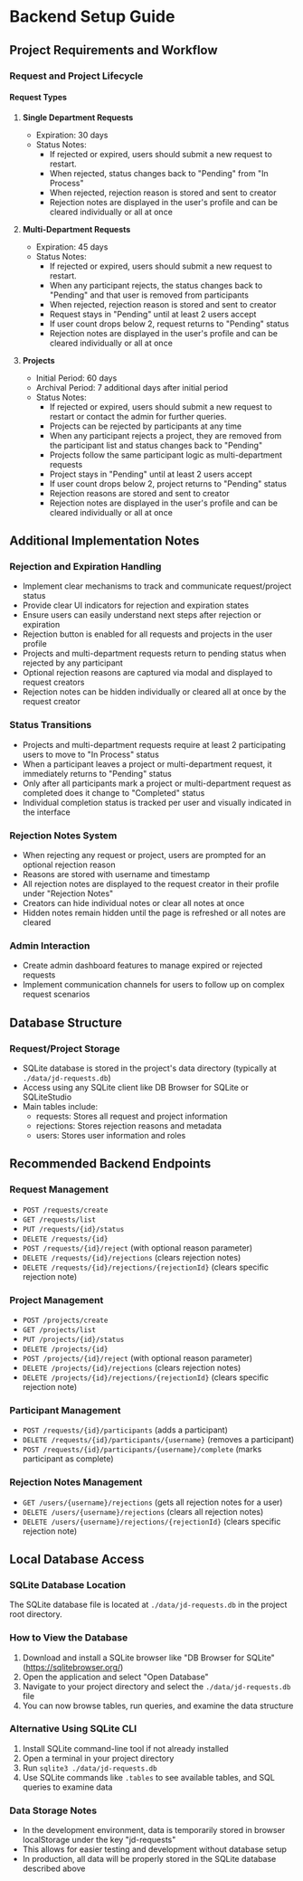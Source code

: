 
# Backend Setup Guide

## Project Requirements and Workflow

### Request and Project Lifecycle

#### Request Types
1. **Single Department Requests**
   - Expiration: 30 days
   - Status Notes: 
     - If rejected or expired, users should submit a new request to restart.
     - When rejected, status changes back to "Pending" from "In Process"
     - When rejected, rejection reason is stored and sent to creator
     - Rejection notes are displayed in the user's profile and can be cleared individually or all at once

2. **Multi-Department Requests**
   - Expiration: 45 days
   - Status Notes: 
     - If rejected or expired, users should submit a new request to restart.
     - When any participant rejects, the status changes back to "Pending" and that user is removed from participants
     - When rejected, rejection reason is stored and sent to creator
     - Request stays in "Pending" until at least 2 users accept
     - If user count drops below 2, request returns to "Pending" status
     - Rejection notes are displayed in the user's profile and can be cleared individually or all at once

3. **Projects**
   - Initial Period: 60 days
   - Archival Period: 7 additional days after initial period
   - Status Notes: 
     - If rejected or expired, users should submit a new request to restart or contact the admin for further queries.
     - Projects can be rejected by participants at any time
     - When any participant rejects a project, they are removed from the participant list and status changes back to "Pending"
     - Projects follow the same participant logic as multi-department requests
     - Project stays in "Pending" until at least 2 users accept
     - If user count drops below 2, project returns to "Pending" status
     - Rejection reasons are stored and sent to creator
     - Rejection notes are displayed in the user's profile and can be cleared individually or all at once

## Additional Implementation Notes

### Rejection and Expiration Handling
- Implement clear mechanisms to track and communicate request/project status
- Provide clear UI indicators for rejection and expiration states
- Ensure users can easily understand next steps after rejection or expiration
- Rejection button is enabled for all requests and projects in the user profile
- Projects and multi-department requests return to pending status when rejected by any participant
- Optional rejection reasons are captured via modal and displayed to request creators
- Rejection notes can be hidden individually or cleared all at once by the request creator

### Status Transitions
- Projects and multi-department requests require at least 2 participating users to move to "In Process" status
- When a participant leaves a project or multi-department request, it immediately returns to "Pending" status
- Only after all participants mark a project or multi-department request as completed does it change to "Completed" status
- Individual completion status is tracked per user and visually indicated in the interface

### Rejection Notes System
- When rejecting any request or project, users are prompted for an optional rejection reason
- Reasons are stored with username and timestamp
- All rejection notes are displayed to the request creator in their profile under "Rejection Notes"
- Creators can hide individual notes or clear all notes at once
- Hidden notes remain hidden until the page is refreshed or all notes are cleared

### Admin Interaction
- Create admin dashboard features to manage expired or rejected requests
- Implement communication channels for users to follow up on complex request scenarios

## Database Structure

### Request/Project Storage
- SQLite database is stored in the project's data directory (typically at `./data/jd-requests.db`)
- Access using any SQLite client like DB Browser for SQLite or SQLiteStudio
- Main tables include:
  - requests: Stores all request and project information
  - rejections: Stores rejection reasons and metadata
  - users: Stores user information and roles

## Recommended Backend Endpoints

### Request Management
- `POST /requests/create`
- `GET /requests/list`
- `PUT /requests/{id}/status`
- `DELETE /requests/{id}`
- `POST /requests/{id}/reject` (with optional reason parameter)
- `DELETE /requests/{id}/rejections` (clears rejection notes)
- `DELETE /requests/{id}/rejections/{rejectionId}` (clears specific rejection note)

### Project Management
- `POST /projects/create`
- `GET /projects/list`
- `PUT /projects/{id}/status`
- `DELETE /projects/{id}`
- `POST /projects/{id}/reject` (with optional reason parameter)
- `DELETE /projects/{id}/rejections` (clears rejection notes)
- `DELETE /projects/{id}/rejections/{rejectionId}` (clears specific rejection note)

### Participant Management
- `POST /requests/{id}/participants` (adds a participant)
- `DELETE /requests/{id}/participants/{username}` (removes a participant)
- `POST /requests/{id}/participants/{username}/complete` (marks participant as complete)

### Rejection Notes Management
- `GET /users/{username}/rejections` (gets all rejection notes for a user)
- `DELETE /users/{username}/rejections` (clears all rejection notes)
- `DELETE /users/{username}/rejections/{rejectionId}` (clears specific rejection note)

## Local Database Access

### SQLite Database Location
The SQLite database file is located at `./data/jd-requests.db` in the project root directory.

### How to View the Database
1. Download and install a SQLite browser like "DB Browser for SQLite" (https://sqlitebrowser.org/)
2. Open the application and select "Open Database"
3. Navigate to your project directory and select the `./data/jd-requests.db` file
4. You can now browse tables, run queries, and examine the data structure

### Alternative Using SQLite CLI
1. Install SQLite command-line tool if not already installed
2. Open a terminal in your project directory
3. Run `sqlite3 ./data/jd-requests.db`
4. Use SQLite commands like `.tables` to see available tables, and SQL queries to examine data

### Data Storage Notes
- In the development environment, data is temporarily stored in browser localStorage under the key "jd-requests"
- This allows for easier testing and development without database setup
- In production, all data will be properly stored in the SQLite database described above
